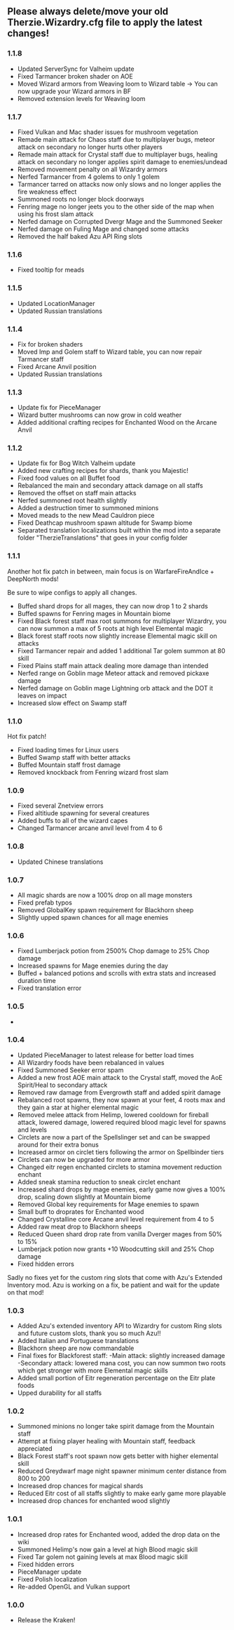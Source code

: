 ## Please always delete/move your old Therzie.Wizardry.cfg file to apply the latest changes!

### 1.1.8

* Updated ServerSync for Valheim update
* Fixed Tarmancer broken shader on AOE
* Moved Wizard armors from Weaving loom to Wizard table -> You can now upgrade your Wizard armors in BF
* Removed extension levels for Weaving loom

### 1.1.7

* Fixed Vulkan and Mac shader issues for mushroom vegetation
* Remade main attack for Chaos staff due to multiplayer bugs, meteor attack on secondary no longer hurts other players
* Remade main attack for Crystal staff due to multiplayer bugs, healing attack on secondary no longer applies spirit damage to enemies/undead
* Removed movement penalty on all Wizardry armors
* Nerfed Tarmancer from 4 golems to only 1 golem
* Tarmancer tarred on attacks now only slows and no longer applies the fire weakness effect
* Summoned roots no longer block doorways
* Fenring mage no longer jeets you to the other side of the map when using his frost slam attack
* Nerfed damage on Corrupted Dvergr Mage and the Summoned Seeker
* Nerfed damage on Fuling Mage and changed some attacks
* Removed the half baked Azu API Ring slots

### 1.1.6

* Fixed tooltip for meads

### 1.1.5

* Updated LocationManager
* Updated Russian translations

### 1.1.4

* Fix for broken shaders
* Moved Imp and Golem staff to Wizard table, you can now repair Tarmancer staff
* Fixed Arcane Anvil position
* Updated Russian translations

### 1.1.3

* Update fix for PieceManager
* Wizard butter mushrooms can now grow in cold weather
* Added additional crafting recipes for Enchanted Wood on the Arcane Anvil

### 1.1.2

* Update fix for Bog Witch Valheim update
* Added new crafting recipes for shards, thank you Majestic!
* Fixed food values on all Buffet food
* Rebalanced the main and secondary attack damage on all staffs
* Removed the offset on staff main attacks
* Nerfed summoned root health slightly
* Added a destruction timer to summoned minions
* Moved meads to the new Mead Cauldron piece
* Fixed Deathcap mushroom spawn altitude for Swamp biome
* Separated translation localizations built within the mod into a separate folder "TherzieTranslations" that goes in your config folder 

### 1.1.1

Another hot fix patch in between, main focus is on WarfareFireAndIce + DeepNorth mods!

Be sure to wipe configs to apply all changes.

* Buffed shard drops for all mages, they can now drop 1 to 2 shards
* Buffed spawns for Fenring mages in Mountain biome
* Fixed Black forest staff max root summons for multiplayer Wizardry, you can now summon a max of 5 roots at high level Elemental magic
* Black forest staff roots now slightly increase Elemental magic skill on attacks
* Fixed Tarmancer repair and added 1 additional Tar golem summon at 80 skill
* Fixed Plains staff main attack dealing more damage than intended
* Nerfed range on Goblin mage Meteor attack and removed pickaxe damage
* Nerfed damage on Goblin mage Lightning orb attack and the DOT it leaves on impact
* Increased slow effect on Swamp staff

### 1.1.0

Hot fix patch! 

* Fixed loading times for Linux users
* Buffed Swamp staff with better attacks
* Buffed Mountain staff frost damage
* Removed knockback from Fenring wizard frost slam

### 1.0.9

* Fixed several Znetview errors
* Fixed altitiude spawning for several creatures
* Added buffs to all of the wizard capes
* Changed Tarmancer arcane anvil level from 4 to 6

### 1.0.8

* Updated Chinese translations

### 1.0.7

* All magic shards are now a 100% drop on all mage monsters
* Fixed prefab typos
* Removed GlobalKey spawn requirement for Blackhorn sheep
* Slightly upped spawn chances for all mage enemies

### 1.0.6

* Fixed Lumberjack potion from 2500% Chop damage to 25% Chop damage
* Increased spawns for Mage enemies during the day
* Buffed + balanced potions and scrolls with extra stats and increased duration time
* Fixed translation error

### 1.0.5

-

### 1.0.4

* Updated PieceManager to latest release for better load times
* All Wizardry foods have been rebalanced in values
* Fixed Summoned Seeker error spam
* Added a new frost AOE main attack to the Crystal staff, moved the AoE Spirit/Heal to secondary attack
* Removed raw damage from Evergrowth staff and added spirit damage
* Rebalanced root spawns, they now spawn at your feet, 4 roots max and they gain a star at higher elemental magic
* Removed melee attack from Helimp, lowered cooldown for fireball attack, lowered damage, lowered required blood magic level for spawns and levels
* Circlets are now a part of the Spellslinger set and can be swapped around for their extra bonus
* Increased armor on circlet tiers following the armor on Spellbinder tiers
* Circlets can now be upgraded for more armor
* Changed eitr regen enchanted circlets to stamina movement reduction enchant
* Added sneak stamina reduction to sneak circlet enchant
* Increased shard drops by mage enemies, early game now gives a 100% drop, scaling down slightly at Mountain biome
* Removed Global key requirements for Mage enemies to spawn
* Small buff to droprates for Enchanted wood
* Changed Crystalline core Arcane anvil level requirement from 4 to 5
* Added raw meat drop to Blackhorn sheeps
* Reduced Queen shard drop rate from vanilla Dverger mages from 50% to 15%
* Lumberjack potion now grants +10 Woodcutting skill and 25% Chop damage
* Fixed hidden errors

Sadly no fixes yet for the custom ring slots that come with Azu's Extended Inventory mod. Azu is working on a fix, be patient and wait for the update on that mod!

### 1.0.3

* Added Azu's extended inventory API to Wizardry for custom Ring slots and future custom slots, thank you so much Azu!!
* Added Italian and Portuguese translations
* Blackhorn sheep are now commandable
* Final fixes for Blackforest staff: 
-Main attack: slightly increased damage 
-Secondary attack: lowered mana cost, you can now summon two roots which get stronger with more Elemental magic skills
* Added small portion of Eitr regeneration percentage on the Eitr plate foods
* Upped durability for all staffs 

### 1.0.2

* Summoned minions no longer take spirit damage from the Mountain staff
* Attempt at fixing player healing with Mountain staff, feedback appreciated
* Black Forest staff's root spawn now gets better with higher elemental skill
* Reduced Greydwarf mage night spawner minimum center distance from 800 to 200
* Increased drop chances for magical shards
* Reduced Eitr cost of all staffs slightly to make early game more playable
* Increased drop chances for enchanted wood slightly

### 1.0.1

* Increased drop rates for Enchanted wood, added the drop data on the wiki
* Summoned Helimp's now gain a level at high Blood magic skill
* Fixed Tar golem not gaining levels at max Blood magic skill
* Fixed hidden errors
* PieceManager update
* Fixed Polish localization
* Re-added OpenGL and Vulkan support

### 1.0.0

* Release the Kraken!